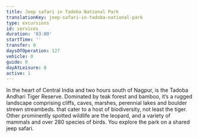 ```yaml
---
title: Jeep safari in Tadoba National Park
translationKey: jeep-safari-in-tadoba-national-park
type: excursions
id: services
duration: '03:00'
startTime: ''
transfer: 0
daysOfOperation: 127
vehicle: 0
guide: 0
dayAtLeisure: 0
active: 1
---
```

In the heart of Central India and two hours south of Nagpur, is the Tadoba Andhari Tiger Reserve. Dominated by teak forest and bamboo, it’s a rugged landscape comprising cliffs, caves, marshes, perennial lakes and boulder strewn streambeds. that cater to a host of biodiversity, not least the tiger. Other prominently spotted wildlife are the leopard, and a variety of mammals and over 280 species of birds. You explore the park on a shared jeep safari.